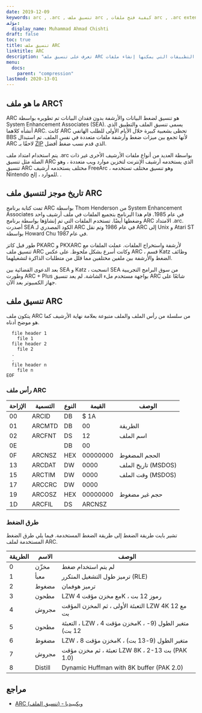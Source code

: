 ```yaml
---
date: 2019-12-09
keywords: arc , .arc , تنسيق ملف arc , كيفية فتح ملفات arc , .arc extension , arc extension
مؤلف:
  display_name: Muhammad Ahmad Chishti
draft: false
toc: true
title: تنسيق ملف ARC
linktitle: ARC
description: "تعرف على تنسيق ملف ARC وواجهات برمجة التطبيقات التي يمكنها إنشاء ملفات ARC وفتحها."
menu:
  docs:
    parent: "compression"
lastmod: 2020-13-01
---
```


## ما هو ملف ARC؟

ARC هو تنسيق لضغط البيانات والأرشفة بدون فقدان البيانات تم تطويره بواسطة System Enhancement Associates (SEA). يسمى تنسيق الملف والتطبيق الذي أنشأه كلاهما ARC. كانت ARC تحظى بشعبية كبيرة خلال الأيام الأولى للطلب الهاتفي BBS لأنها تجمع بين ميزات ضغط وأرشفة ملفات متعددة في نفس الملف. تم استبدال ARC لاحقًا بـ [ZIP](/ar/compression/zip/) الذي قدم نسب ضغط أفضل.

يتم استخدام امتداد ملف .arc بواسطة العديد من أنواع ملفات الأرشيف الأخرى غير ذات الصلة مثل تنسيق ARC الذي يستخدمه أرشيف الإنترنت لتخزين موارد ويب متعددة ، وهو تنسيق ARC مختلف يستخدمه أرشيف FreeArc ، وهو تنسيق مختلف تستخدمه Nintendo للموارد ، إلخ. .

## تاريخ موجز لتنسيق ملف ARC

تمت كتابة برنامج ARC بواسطة Thom Henderson من System Enhancement Associates في عام 1985. قام هذا البرنامج بتجميع الملفات في ملف أرشيف واحد وضغطها أيضًا. تستخدم الملفات التي تم إنشاؤها بواسطة برنامج ARC الامتداد .arc. أصدرت SEA الكود المصدري لـ ARC في عام 1986 وتم نقل ARC إلى Unix و Atari ST بواسطة Howard Chu في عام 1987.

طور فيل كاتز PKARC و PKXARC لأرشفة واستخراج الملفات. عملت الملفات مع تنسيق ملف ARC وكانت أسرع بشكل ملحوظ. على عكس ARC ، قسم Katz وظائف الضغط والأرشفة بين ملفين مختلفين مما قلل من متطلبات الذاكرة لتشغيلهما.

بعد الدعوى القضائية بين SEA و Katz ، انسحبت SEA من سوق البرامج التجريبية وطورت ARC + Plus بواجهة مستخدم ملء الشاشة. لم يعد تنسيق ARC شائعًا على جهاز الكمبيوتر بعد الآن.

## تنسيق ملف ARC

يتكون ملف ARC من سلسلة من رأس الملف والملف متبوعة بعلامة نهاية الأرشيف كما هو موضح أدناه.

```console
  file header 1
    file 1
  file header 2
    file 2
  .
  .
  file header n
    file n
EOF
```

### رأس ملف ARC ###

| الإزاحة | التسمية | النوع | القيمة | الوصف |
| --- | --- | --- | --- | --- |
| 00 | ARCID | DB | $ 1A | |
| 01 | ARCMTD | DB | 00 | الطريقة |
| 02 | ARCFNT | DS | 12 | اسم الملف |
| 0E | | DB | 00 | |
| 0F | ARCNSZ | HEX | 00000000 | الحجم المضغوط |
| 13 | ARCDAT | DW | 0000 | تاريخ الملف (MSDOS) |
| 15 | ARCTIM | DW | 0000 | وقت الملف (MSDOS) |
| 17 | ARCCRC | DW | 0000 | |
| 19 | ARCOSZ | HEX | 00000000 | حجم غير مضغوط |
| 1D | ARCFIL | DS | ARCNSZ | |

### طرق الضغط ###

تشير بايت طريقة الضغط إلى طريقة الضغط المستخدمة. فيما يلي طرق الضغط المستخدمة لملف ARC.

| الطريقة | الاسم | الوصف |
| --- | --- | --- |
| 0 | مخزّن | لم يتم استخدام ضغط |
| 1 | معبأ | ترميز طول التشغيل المتكرر (RLE) |
| 2 | مضغوط | ترميز هوفمان |
| 3 | مطحون | LZW مع مخزن مؤقت 4K ، رموز 12 بت |
| 4 | مجروش | التعبئة الأولى ، ثم المخزن المؤقت LZW 4K مع 12 بت |
| 5 | مطحون | التعبئة ، LZW ، مخزن مؤقت 4K ، متغير الطول (9-12 بت) |
| 6 | مضغوط | LZW ، مخزن مؤقت 8K ، متغير الطول (9-13 بت) |
| 7 | مجروش | تعبئة ، ثم مخزن مؤقت LZW 8K ، 2-13 بت (PAK 1.0) |
| 8 | Distill | Dynamic Huffman with 8K buffer (PAK 2.0) |

## مراجع

- [ARC (تنسيق الملف) - ويكيبيديا](https://en.wikipedia.org/wiki/ARC_(file_format))

